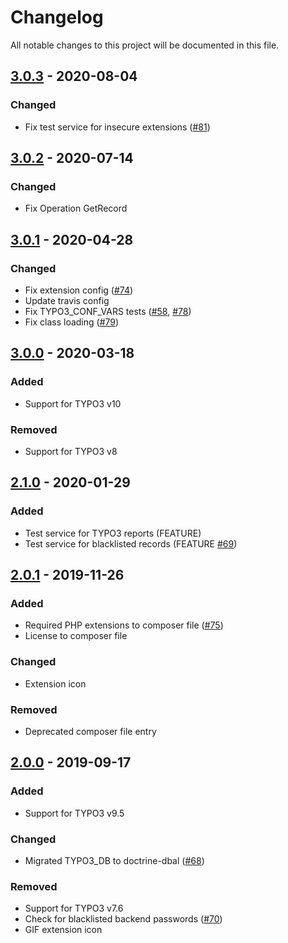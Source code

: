 # Changelog
All notable changes to this project will be documented in this file.

## [3.0.3] - 2020-08-04

### Changed
- Fix test service for insecure extensions ([#81])

## [3.0.2] - 2020-07-14

### Changed
- Fix Operation GetRecord

## [3.0.1] - 2020-04-28

### Changed
- Fix extension config ([#74])
- Update travis config
- Fix TYPO3_CONF_VARS tests ([#58], [#78])
- Fix class loading ([#79])

## [3.0.0] - 2020-03-18

### Added
- Support for TYPO3 v10

### Removed
- Support for TYPO3 v8

## [2.1.0] - 2020-01-29

### Added
- Test service for TYPO3 reports (FEATURE)
- Test service for blacklisted records (FEATURE [#69])

## [2.0.1] - 2019-11-26

### Added
- Required PHP extensions to composer file ([#75])
- License to composer file

### Changed
- Extension icon

### Removed
- Deprecated composer file entry

## [2.0.0] - 2019-09-17

### Added
- Support for TYPO3 v9.5

### Changed
- Migrated TYPO3_DB to doctrine-dbal ([#68])

### Removed
- Support for TYPO3 v7.6
- Check for blacklisted backend passwords ([#70])
- GIF extension icon

[2.0.0]: https://github.com/TYPO3-Caretaker/caretaker_instance/compare/1.0.0...2.0.0
[2.0.1]: https://github.com/TYPO3-Caretaker/caretaker_instance/compare/2.0.0...2.0.1
[2.1.0]: https://github.com/TYPO3-Caretaker/caretaker_instance/compare/2.0.1...2.1.0
[3.0.0]: https://github.com/TYPO3-Caretaker/caretaker_instance/compare/2.1.0...3.0.0
[3.0.1]: https://github.com/TYPO3-Caretaker/caretaker_instance/compare/3.0.0...3.0.1
[3.0.2]: https://github.com/TYPO3-Caretaker/caretaker_instance/compare/3.0.1...3.0.2
[3.0.3]: https://github.com/TYPO3-Caretaker/caretaker_instance/compare/3.0.2...3.0.3

[#58]: https://github.com/TYPO3-Caretaker/caretaker_instance/issues/58
[#68]: https://github.com/TYPO3-Caretaker/caretaker_instance/issues/68
[#69]: https://github.com/TYPO3-Caretaker/caretaker_instance/issues/69
[#70]: https://github.com/TYPO3-Caretaker/caretaker_instance/issues/70
[#74]: https://github.com/TYPO3-Caretaker/caretaker_instance/issues/74
[#75]: https://github.com/TYPO3-Caretaker/caretaker_instance/issues/75
[#78]: https://github.com/TYPO3-Caretaker/caretaker_instance/issues/78
[#79]: https://github.com/TYPO3-Caretaker/caretaker_instance/issues/79
[#81]: https://github.com/TYPO3-Caretaker/caretaker_instance/issues/81
